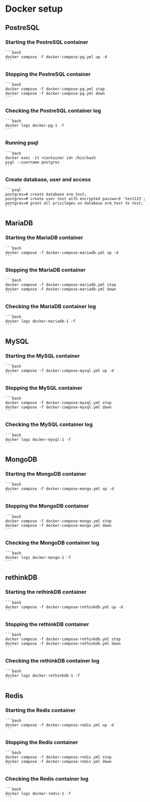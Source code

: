 # Docker setup

## PostreSQL

### Starting the PostreSQL container

    ```bash
    docker compose -f docker-compose-pg.yml up -d
    ```

### Stopping the PostreSQL container

    ```bash
    docker compose -f docker-compose-pg.yml stop
    docker compose -f docker-compose-pg.yml down
    ```

### Checking the PostreSQL container log

    ```bash
    docker logs docker-pg-1 -f
    ```

### Running psql

    ```bash
    docker exec -it <container id> /bin/bash
    psql --username postgres
    ```

### Create database, user and access

    ```psql
    postgres=# create database orm_test;
    postgres=# create user test with encrypted password 'test123';
    postgres=# grant all privileges on database orm_test to test;
    ```

## MariaDB

### Starting the MariaDB container

    ```bash
    docker compose -f docker-compose-mariadb.yml up -d
    ```

### Stopping the MariaDB container

    ```bash
    docker compose -f docker-compose-mariadb.yml stop
    docker compose -f docker-compose-mariadb.yml down
    ```

### Checking the MariaDB container log

    ```bash
    docker logs docker-mariadb-1 -f
    ```

## MySQL

### Starting the MySQL container

    ```bash
    docker compose -f docker-compose-mysql.yml up -d
    ```

### Stopping the MySQL container

    ```bash
    docker compose -f docker-compose-mysql.yml stop
    docker compose -f docker-compose-mysql.yml down
    ```

### Checking the MySQL container log

    ```bash
    docker logs docker-mysql-1 -f
    ```

## MongoDB

### Starting the MongoDB container

    ```bash
    docker compose -f docker-compose-mongo.yml up -d
    ```

### Stopping the MongoDB container

    ```bash
    docker compose -f docker-compose-mongo.yml stop
    docker compose -f docker-compose-mongo.yml down
    ```

### Checking the MongoDB container log

    ```bash
    docker logs docker-mongo-1 -f
    ```

## rethinkDB

### Starting the rethinkDB container

    ```bash
    docker compose -f docker-compose-rethinkdb.yml up -d
    ```

### Stopping the rethinkDB container

    ```bash
    docker compose -f docker-compose-rethinkdb.yml stop
    docker compose -f docker-compose-rethinkdb.yml down
    ```

### Checking the rethinkDB container log

    ```bash
    docker logs docker-rethinkdb-1 -f
    ```

## Redis

### Starting the Redis container

    ```bash
    docker compose -f docker-compose-redis.yml up -d
    ```

### Stopping the Redis container

    ```bash
    docker compose -f docker-compose-redis.yml stop
    docker compose -f docker-compose-redis.yml down
    ```

### Checking the Redis container log

    ```bash
    docker logs docker-redis-1 -f
    ```
